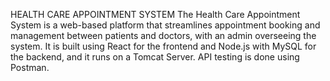 HEALTH CARE APPOINTMENT SYSTEM
The Health Care Appointment System is a web-based platform that streamlines appointment booking and management between patients and doctors, with an admin overseeing the system. It is built using React for the frontend and Node.js with MySQL for the backend, and it runs on a Tomcat Server. API testing is done using Postman.
